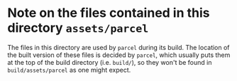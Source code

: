 # Note on the files contained in this directory `assets/parcel`

The files in this directory are used by `parcel` during its build. The location
of the built version of these files is decided by `parcel`, which usually puts
them at the top of the build directory (i.e. `build/`), so they won't be found
in `build/assets/parcel` as one might expect.
